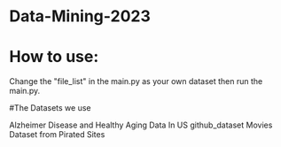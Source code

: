 # Data-Mining-2023

# How to use:

Change the "file_list" in the main.py as your own dataset then run the main.py.

#The Datasets we use

Alzheimer Disease and Healthy Aging Data In US
github_dataset
Movies Dataset from Pirated Sites
